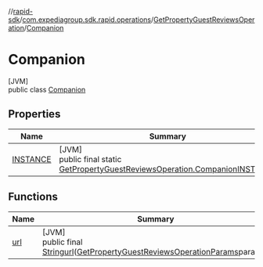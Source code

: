 //[rapid-sdk](../../../../index.md)/[com.expediagroup.sdk.rapid.operations](../../index.md)/[GetPropertyGuestReviewsOperation](../index.md)/[Companion](index.md)

# Companion

[JVM]\
public class [Companion](index.md)

## Properties

| Name | Summary |
|---|---|
| [INSTANCE](index.md#1627610871%2FProperties%2F700308213) | [JVM]<br>public final static [GetPropertyGuestReviewsOperation.Companion](index.md)[INSTANCE](index.md#1627610871%2FProperties%2F700308213) |

## Functions

| Name | Summary |
|---|---|
| [url](url.md) | [JVM]<br>public final [String](https://docs.oracle.com/javase/8/docs/api/java/lang/String.html)[url](url.md)([GetPropertyGuestReviewsOperationParams](../../-get-property-guest-reviews-operation-params/index.md)params) |
